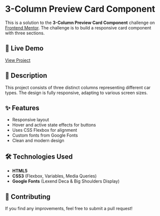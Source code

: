 # 3-Column Preview Card Component

This is a solution to the **3-Column Preview Card Component** challenge on [Frontend Mentor](https://www.frontendmentor.io/challenges/3-column-preview-card-component-pH92eAR2-). The challenge is to build a responsive card component with three sections.

## 🚀 Live Demo
[View Project](https://asia272.github.io/Frontend-Mentor/newbie/3-column-preview-card-component-main/)

## 📜 Description
This project consists of three distinct columns representing different car types. The design is fully responsive, adapting to various screen sizes.

## ✨ Features
- Responsive layout
- Hover and active state effects for buttons
- Uses CSS Flexbox for alignment
- Custom fonts from Google Fonts
- Clean and modern design

## 🛠 Technologies Used
- **HTML5**
- **CSS3** (Flexbox, Variables, Media Queries)
- **Google Fonts** (Lexend Deca & Big Shoulders Display)


## 📌 Contributing
If you find any improvements, feel free to submit a pull request!

